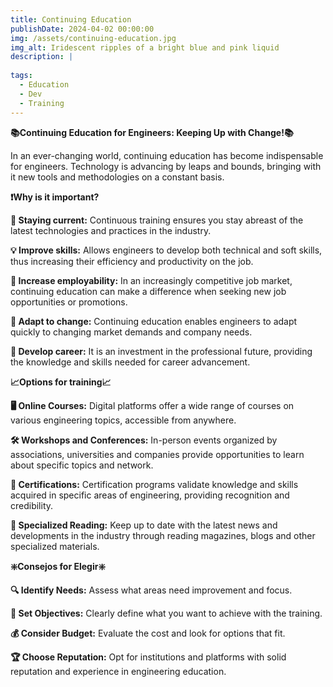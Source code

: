 ```yaml
---
title: Continuing Education
publishDate: 2024-04-02 00:00:00
img: /assets/continuing-education.jpg
img_alt: Iridescent ripples of a bright blue and pink liquid
description: |
  
tags:
  - Education
  - Dev
  - Training
---
```


**📚Continuing Education for Engineers: Keeping Up with Change!📚**

In an ever-changing world, continuing education has become indispensable for engineers. Technology is advancing by leaps and bounds, bringing with it new tools and methodologies on a constant basis.

**❗Why is it important?**

**🔄 Staying current:** Continuous training ensures you stay abreast of the latest technologies and practices in the industry.

**💡 Improve skills:** Allows engineers to develop both technical and soft skills, thus increasing their efficiency and productivity on the job.

**🚀 Increase employability:** In an increasingly competitive job market, continuing education can make a difference when seeking new job opportunities or promotions.

**🎯 Adapt to change:** Continuing education enables engineers to adapt quickly to changing market demands and company needs.

**💼 Develop career:** It is an investment in the professional future, providing the knowledge and skills needed for career advancement.


**📈Options for training📈**

**🖥️ Online Courses:** Digital platforms offer a wide range of courses on various engineering topics, accessible from anywhere.

**🛠️ Workshops and Conferences:** In-person events organized by associations, universities and companies provide opportunities to learn about specific topics and network.

**📜 Certifications:** Certification programs validate knowledge and skills acquired in specific areas of engineering, providing recognition and credibility.

**📖 Specialized Reading:** Keep up to date with the latest news and developments in the industry through reading magazines, blogs and other specialized materials.


**❇️Consejos for Elegir❇️**

**🔍 Identify Needs:** Assess what areas need improvement and focus.

**🎯 Set Objectives:** Clearly define what you want to achieve with the training.

**💰 Consider Budget:** Evaluate the cost and look for options that fit.

**🏆 Choose Reputation:** Opt for institutions and platforms with solid reputation and experience in engineering education.
